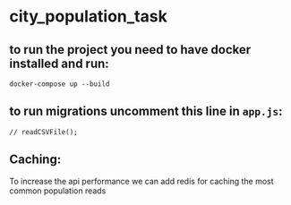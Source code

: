 # city_population_task

## to run the project you need to have docker installed and run:
`docker-compose up --build`


## to run migrations uncomment this line in `app.js`:
`// readCSVFile();`


## Caching:

To increase the api performance we can add redis for caching the most common population reads 